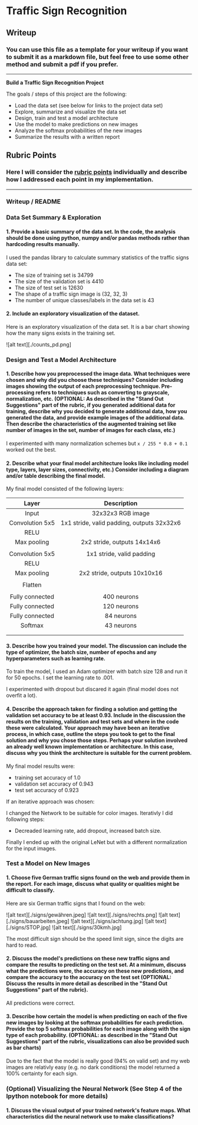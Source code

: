 # **Traffic Sign Recognition** 

## Writeup

### You can use this file as a template for your writeup if you want to submit it as a markdown file, but feel free to use some other method and submit a pdf if you prefer.

---

**Build a Traffic Sign Recognition Project**

The goals / steps of this project are the following:
* Load the data set (see below for links to the project data set)
* Explore, summarize and visualize the data set
* Design, train and test a model architecture
* Use the model to make predictions on new images
* Analyze the softmax probabilities of the new images
* Summarize the results with a written report



## Rubric Points
### Here I will consider the [rubric points](https://review.udacity.com/#!/rubrics/481/view) individually and describe how I addressed each point in my implementation.  

---
### Writeup / README

### Data Set Summary & Exploration

#### 1. Provide a basic summary of the data set. In the code, the analysis should be done using python, numpy and/or pandas methods rather than hardcoding results manually.

I used the pandas library to calculate summary statistics of the traffic
signs data set:

* The size of training set is 34799
* The size of the validation set is 4410
* The size of test set is 12630
* The shape of a traffic sign image is (32, 32, 3)
* The number of unique classes/labels in the data set is 43

#### 2. Include an exploratory visualization of the dataset.

Here is an exploratory visualization of the data set. It is a bar chart showing how the many signs exists in the training set.

![alt text][./counts_pd.png]

### Design and Test a Model Architecture

#### 1. Describe how you preprocessed the image data. What techniques were chosen and why did you choose these techniques? Consider including images showing the output of each preprocessing technique. Pre-processing refers to techniques such as converting to grayscale, normalization, etc. (OPTIONAL: As described in the "Stand Out Suggestions" part of the rubric, if you generated additional data for training, describe why you decided to generate additional data, how you generated the data, and provide example images of the additional data. Then describe the characteristics of the augmented training set like number of images in the set, number of images for each class, etc.)


I experimented with many normalization schemes but `x / 255 * 0.8 + 0.1` worked out the best.



#### 2. Describe what your final model architecture looks like including model type, layers, layer sizes, connectivity, etc.) Consider including a diagram and/or table describing the final model.

My final model consisted of the following layers:

| Layer         		|     Description	        					| 
|:---------------------:|:---------------------------------------------:| 
| Input         		| 32x32x3 RGB image   							| 
| Convolution 5x5    	| 1x1 stride, valid padding, outputs 32x32x6 	|
| RELU					|												|
| Max pooling			| 2x2 stride,  outputs 14x14x6 					|
|						|												|
| Convolution 5x5	    | 1x1 stride, valid padding						|
| RELU					|												|
| Max pooling			| 2x2 stride,  outputs 10x10x16 				|
|						|												|
| Flatten				|												|
|						|												|
| Fully connected		| 400 neurons									|
| Fully connected		| 120 neurons									|
| Fully connected		| 84 neurons									|
| Softmax				| 43 neurons  									|
|						|												|
|						|												|
 


#### 3. Describe how you trained your model. The discussion can include the type of optimizer, the batch size, number of epochs and any hyperparameters such as learning rate.

To train the model, I used an Adam optimizer with batch size 128 and run it for 50 epochs. I set the learning rate to .001.

I experimented with dropout but discared it again (final model does not overfit a lot).

#### 4. Describe the approach taken for finding a solution and getting the validation set accuracy to be at least 0.93. Include in the discussion the results on the training, validation and test sets and where in the code these were calculated. Your approach may have been an iterative process, in which case, outline the steps you took to get to the final solution and why you chose those steps. Perhaps your solution involved an already well known implementation or architecture. In this case, discuss why you think the architecture is suitable for the current problem.

My final model results were:
* training set accuracy of 1.0
* validation set accuracy of 0.943 
* test set accuracy of 0.923

If an iterative approach was chosen:

I changed the Network to be suitable for color images. Iterativly I did following steps:

* Decreaded learning rate, add dropout, increased batch size. 

Finally I ended up with the original LeNet but with a different normalization for the input images.


### Test a Model on New Images

#### 1. Choose five German traffic signs found on the web and provide them in the report. For each image, discuss what quality or qualities might be difficult to classify.

Here are six German traffic signs that I found on the web:

![alt text][./signs/gewähren.jpeg] ![alt text][./signs/rechts.png] ![alt text][./signs/bauarbeiten.jpeg] 
![alt text][./signs/achtung.jpg] ![alt text][./signs/STOP.jpg] ![alt text][./signs/30kmh.jpg]

The most difficult sign should be the speed limit sign, since the digits are hard to read.

#### 2. Discuss the model's predictions on these new traffic signs and compare the results to predicting on the test set. At a minimum, discuss what the predictions were, the accuracy on these new predictions, and compare the accuracy to the accuracy on the test set (OPTIONAL: Discuss the results in more detail as described in the "Stand Out Suggestions" part of the rubric).

All predictions were correct.

#### 3. Describe how certain the model is when predicting on each of the five new images by looking at the softmax probabilities for each prediction. Provide the top 5 softmax probabilities for each image along with the sign type of each probability. (OPTIONAL: as described in the "Stand Out Suggestions" part of the rubric, visualizations can also be provided such as bar charts)

Due to the fact that the model is really good (94% on valid set) and my web images are relativly easy (e.g. no dark conditions) the model returned a 100% certainty for each sign.

### (Optional) Visualizing the Neural Network (See Step 4 of the Ipython notebook for more details)
#### 1. Discuss the visual output of your trained network's feature maps. What characteristics did the neural network use to make classifications?


